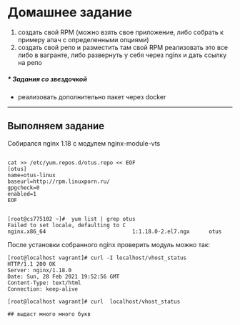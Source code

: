 # Домашнее задание

1) создать свой RPM (можно взять свое приложение, либо собрать к примеру апач с определенными опциями)
2) создать свой репо и разместить там свой RPM
реализовать это все либо в вагранте, либо развернуть у себя через nginx и дать ссылку на репо

##### * Задания со звездочкой
* реализовать дополнительно пакет через docker

--------------------------------

## Выполняем задание

Собирался nginx 1.18 с модулем nginx-module-vts
 

``` 

cat >> /etc/yum.repos.d/otus.repo << EOF
[otus]
name=otus-linux
baseurl=http://rpm.linuxporn.ru/
gpgcheck=0
enabled=1
EOF


[root@cs775102 ~]#  yum list | grep otus
Failed to set locale, defaulting to C
nginx.x86_64                           1:1.18.0-2.el7.ngx      otus

```

После установки собранного nginx проверить модуль можно так:

```
[root@localhost vagrant]# curl -I localhost/vhost_status
HTTP/1.1 200 OK
Server: nginx/1.18.0
Date: Sun, 28 Feb 2021 19:52:56 GMT
Content-Type: text/html
Connection: keep-alive

[root@localhost vagrant]# curl  localhost/vhost_status

## выдаст много много букв

```